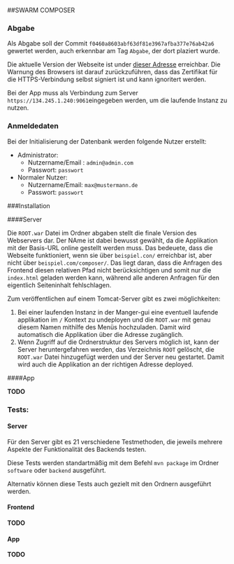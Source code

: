 ##SWARM COMPOSER



### Abgabe

Als Abgabe soll der Commit  `f0460a8603abf63df81e3967afba377e76ab42a6` gewertet werden, auch erkennbar am Tag `Abgabe`, der dort plaziert wurde.

Die aktuelle Version der Webseite ist under [dieser Adresse](https://134.245.1.240:9061) erreichbar. Die Warnung des Browsers ist darauf zurückzuführen, dass das Zertifikat für die HTTPS-Verbindung selbst signiert ist und kann ignoritert werden.

Bei der App muss als Verbindung zum Server `https://134.245.1.240:9061`eingegeben werden, um die laufende Instanz zu nutzen.



### Anmeldedaten

Bei der Initialisierung der Datenbank werden folgende Nutzer  erstellt:

* Administrator:
  * Nutzername/Email : `admin@admin.com`
  * Passwort: `passwort`
* Normaler Nutzer:
  * Nutzername/Email: `max@mustermann.de`
  * Passwort: `passwort`



###Installation

####Server

Die `ROOT.war` Datei im Ordner abgaben stellt die finale Version des Webservers dar. Der NAme ist dabei bewusst gewählt, da die Applikation mit der Basis-URL online gestellt werden muss. Das bedeuete, dass die Webseite funktioniert, wenn sie über `beispiel.con/` erreichbar ist, aber nicht über `beispiel.com/composer/`. Das liegt daran, dass die Anfragen des Frontend diesen relativen Pfad nicht berücksichtigen und somit nur die `index.html` geladen werden kann, während alle anderen Anfragen für den eigentlich Seiteninhalt fehlschlagen.

Zum veröffentlichen auf einem Tomcat-Server gibt es zwei möglichkeiten:

1. Bei einer laufenden Instanz in der Manger-gui eine eventuell laufende applikation im `/` Kontext zu undeployen und die `ROOT.war` mit genau diesem Namen mithilfe des Menüs hochzuladen. Damit wird automatisch die Applikation über die Adresse zugänglich.
2. Wenn Zugriff auf die Ordnerstruktur des Servers möglich ist, kann der Server heruntergefahren werden, das Verzeichnis `ROOT` gelöscht, die `ROOT.war` Datei hinzugefügt werden und der Server neu gestartet. Damit wird auch die Applikation an der richtigen Adresse deployed.

####App

**TODO**



### Tests:

#### Server

Für den Server gibt es 21 verschiedene Testmethoden, die jeweils mehrere Aspekte der Funktionalität des Backends testen.

Diese Tests werden standartmäßig mit dem Befehl `mvn package` im Ordner `software` oder `backend` ausgeführt. 

Alternativ können diese Tests auch gezielt mit den Ordnern ausgeführt werden.



#### Frontend

**TODO**

#### App

**TODO**
